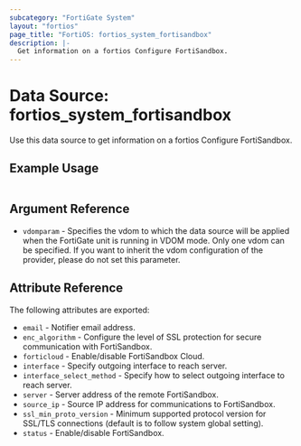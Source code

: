 ```yaml
---
subcategory: "FortiGate System"
layout: "fortios"
page_title: "FortiOS: fortios_system_fortisandbox"
description: |-
  Get information on a fortios Configure FortiSandbox.
---
```


# Data Source: fortios_system_fortisandbox
Use this data source to get information on a fortios Configure FortiSandbox.


## Example Usage

```hcl

```

## Argument Reference

* `vdomparam` - Specifies the vdom to which the data source will be applied when the FortiGate unit is running in VDOM mode. Only one vdom can be specified. If you want to inherit the vdom configuration of the provider, please do not set this parameter.

## Attribute Reference

The following attributes are exported:

* `email` - Notifier email address.
* `enc_algorithm` - Configure the level of SSL protection for secure communication with FortiSandbox.
* `forticloud` - Enable/disable FortiSandbox Cloud.
* `interface` - Specify outgoing interface to reach server.
* `interface_select_method` - Specify how to select outgoing interface to reach server.
* `server` - Server address of the remote FortiSandbox.
* `source_ip` - Source IP address for communications to FortiSandbox.
* `ssl_min_proto_version` - Minimum supported protocol version for SSL/TLS connections (default is to follow system global setting).
* `status` - Enable/disable FortiSandbox.
